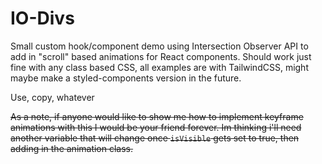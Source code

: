 # IO-Divs

Small custom hook/component demo using Intersection Observer API to add in "scroll" based animations for React components.
Should work just fine with any class based CSS, all examples are with TailwindCSS, might maybe make a styled-components version in the future.

Use, copy, whatever

~~As a note, if anyone would like to show me how to implement keyframe animations with this I would be your friend forever. Im thinking i'll need another variable that will change once `isVisible` gets set to true, then adding in the animation class.~~
